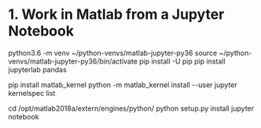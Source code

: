 # 1. Work in Matlab from a Jupyter Notebook
python3.6 -m venv ~/python-venvs/matlab-jupyter-py36
source ~/python-venvs/matlab-jupyter-py36/bin/activate
pip install -U pip
pip install jupyterlab pandas

pip install matlab_kernel
python -m matlab_kernel install --user
jupyter kernelspec list

cd /opt/matlab2018a/extern/engines/python/
python setup.py install
jupyter notebook
